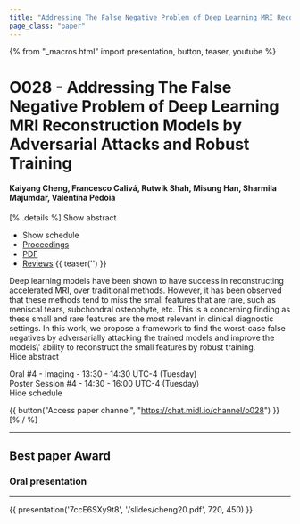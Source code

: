 ```yaml
---
title: "Addressing The False Negative Problem of Deep Learning MRI Reconstruction Models by Adversarial Attacks and Robust Training"
page_class: "paper"
---
```


{% from "_macros.html" import presentation, button, teaser, youtube %}

# O028 - Addressing The False Negative Problem of Deep Learning MRI Reconstruction Models by Adversarial Attacks and Robust Training

#### Kaiyang Cheng, Francesco Calivá, Rutwik Shah, Misung Han, Sharmila Majumdar, Valentina Pedoia

[% .details %]
<a class="toggle_visibility" data-selector=".abstract" data-level="3">Show abstract</a>
- <a class="toggle_visibility" data-selector=".schedule" data-level="3">Show schedule</a>
- <a href="http://proceedings.mlr.press/v121/cheng20a.html">Proceedings</a>
- <a href="https://openreview.net/pdf?id=7NF2rZwE-z">PDF</a>
- <a href="https://openreview.net/forum?id=7NF2rZwE-z">Reviews</a>
{{ teaser('') }}

<p>
    <span class="abstract">
        Deep learning models have been shown to have success in reconstructing accelerated MRI, over traditional methods. However, it has been observed that these methods tend to miss the small features that are rare, such as meniscal tears, subchondral osteophyte, etc. This is a concerning finding as these small and rare features are the most relevant in clinical diagnostic settings. In this work, we propose a framework to find the worst-case false negatives by adversarially attacking the trained models and improve the models\' ability to reconstruct the small features by robust training.
        <br>
        <span class="actions"><a class="toggle_visibility" data-level="2">Hide abstract</a></span>
    </span>
</p>

<p>
    <span class="schedule">
        Oral #4 - Imaging  - 13:30 - 14:30 UTC-4 (Tuesday)<br>Poster Session #4  - 14:30 - 16:00 UTC-4 (Tuesday)
        <br>
        <span class="actions"><a class="toggle_visibility" data-level="2">Hide schedule</a></span>
    </span>
</p>

{{ button("Access paper channel", "https://chat.midl.io/channel/o028") }}
[% / %]

---

## Best paper Award
### Oral presentation

---

{{ presentation('7ccE6SXy9t8', '/slides/cheng20.pdf', 720, 450) }}